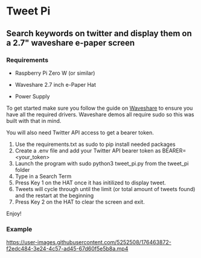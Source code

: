 # Tweet Pi

## Search keywords on twitter and display them on a 2.7" waveshare e-paper screen

### Requirements

* Raspberry Pi Zero W (or similar)

* Waveshare 2.7 inch e-Paper Hat

* Power Supply

To get started make sure you follow the guide on [Waveshare](https://www.waveshare.com/wiki/2.7inch_e-Paper_HAT) to ensure you have all the required drivers. Waveshare demos all require sudo so this was built with that in mind.

You will also need Twitter API access to get a bearer token.

1. Use the requirements.txt as sudo to pip install needed packages
2. Create a .env file and add your Twitter API bearer token as BEARER=<your_token>
3. Launch the program with sudo python3 tweet_pi.py from the tweet_pi folder
4. Type in a Search Term
5. Press Key 1 on the HAT once it has initilized to display tweet.
6. Tweets will cycle through until the limit (or total amount of tweets found) and the restart at the beginning
7. Press Key 2 on the HAT to clear the screen and exit.

Enjoy!

### Example
https://user-images.githubusercontent.com/5252508/176463872-f2edc484-3e24-4c57-ad45-67d60f5e5b8a.mp4


